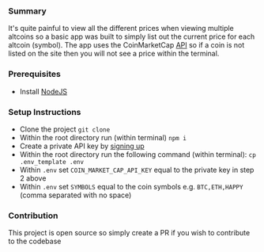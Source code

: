 ### Summary

It's quite painful to view all the different prices when viewing multiple altcoins so a basic app was built to simply list out the current price for each
altcoin (symbol). The app uses the CoinMarketCap [API](https://coinmarketcap.com/api/) so if a coin is not listed on the site then you will not see a price within the terminal.

### Prerequisites

- Install [NodeJS](https://nodejs.org/en/)

### Setup Instructions

- Clone the project `git clone`
- Within the root directory run (within terminal) `npm i`
- Create a private API key by [signing up](https://pro.coinmarketcap.com/signup/)
- Within the root directory run the following command (within terminal):
  `cp .env_template .env`
- Within `.env` set `COIN_MARKET_CAP_API_KEY` equal to the private key in step 2 above
- Within `.env` set `SYMBOLS` equal to the coin symbols e.g. `BTC,ETH,HAPPY` (comma separated with no space)

### Contribution

This project is open source so simply create a PR if you wish to contribute to the codebase

